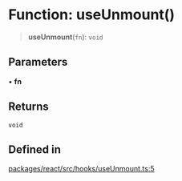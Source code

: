 # Function: useUnmount()

> **useUnmount**(`fn`): `void`

## Parameters

• **fn**

## Returns

`void`

## Defined in

[packages/react/src/hooks/useUnmount.ts:5](https://github.com/mbti-nf-team/frontend-libraries/blob/08b9d43288f72c3d793bb8f598c64f689d769c2e/packages/react/src/hooks/useUnmount.ts#L5)

